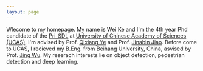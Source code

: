 ```yaml
---
layout: page
---
```


Wlecome to my homepage. My name is Wei Ke and I'm the 4th year Phd candidate of the [Pri_SDL](http://www.ucassdl.cn/) at [University of Chinese Academy of Sciences (UCAS)](http://www.ucas.ac.cn/). I'm advised by Prof. [Qixiang Ye](http://people.ucas.ac.cn/~qxye) and Prof. [Jinabin Jiao](http://people.ucas.ac.cn/~jiaojianbin). Before come to UCAS, I recieved my B.Eng. from Beihang University, China, asvised by Prof. [Jing Wu](http://dept3.buaa.edu.cn/jsdw/qbjs/dqgcx/fjs/wj.htm). My reserach interests lie on object detection, pedestrian detection and deep learning. 

